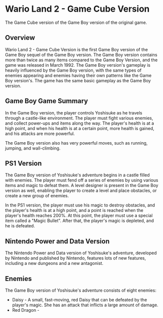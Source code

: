 # Wario Land 2 - Game Cube Version

The Game Cube version of the Game Boy version of the original game.

## Overview

Wario Land 2 - Game Cube Version is the first Game Boy version of the Game Boy sequel of the Game Boy version. The Game Boy version contains more than twice as many items compared to the Game Boy Version, and the game was released in March 1992. The Game Boy version's gameplay is heavily influenced by the Game Boy version, with the same types of enemies appearing and enemies having their own patterns like the Game Boy version's. The game has the same basic gameplay as the Game Boy version.

## Game Boy Game Summary

In the Game Boy version, the player controls Yoshisuke as he travels through a castle-like environment. The player must fight various enemies, and collect power-ups and items along the way. The player's health is at a high point, and when his health is at a certain point, more health is gained, and his attacks are more powerful.

The Game Boy version also has very powerful moves, such as running, jumping, and wall-climbing.

## PS1 Version

The Game Boy version of Yoshisuke's adventure begins in a castle filled with enemies. The player must fend off a series of enemies by using various items and magic to defeat them. A level designer is present in the Game Boy version as well, enabling the player to create a level and place obstacles, or create a new group of enemies.

In the PS1 version, the player must use his magic to destroy obstacles, and the player's health is at a high point, and a point is reached when the player's health reaches 200%. At this point, the player must use a special item called a "Magic Bullet". After that, the player's magic is depleted, and he is defeated.

## Nintendo Power and Data Version

The Nintendo Power and Data version of Yoshisuke's adventure, developed by Nintendo and published by Nintendo, features lots of new features, including a new dungeons and a new antagonist.

## Enemies

The Game Boy version of Yoshisuke's adventure consists of eight enemies:

*   Daisy - A small, fast-moving, red Daisy that can be defeated by the player's magic. She has an attack that inflicts a large amount of damage.
*   Red Dragon -